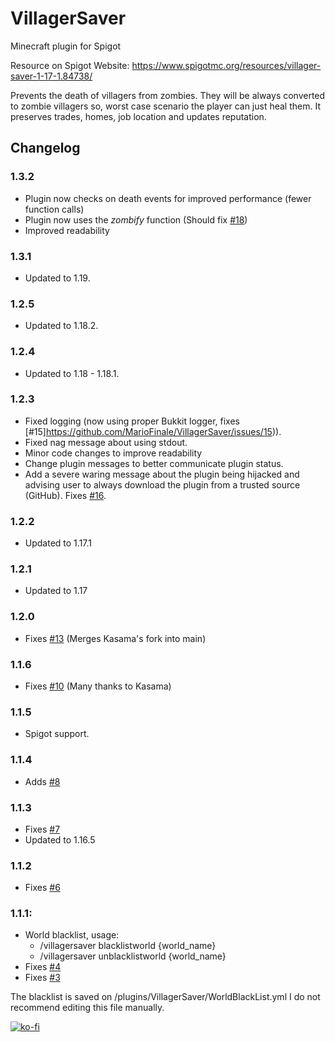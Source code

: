 # VillagerSaver
 Minecraft plugin for Spigot
 
Resource on Spigot Website: https://www.spigotmc.org/resources/villager-saver-1-17-1.84738/
 
Prevents the death of villagers from zombies. They will be always converted to zombie villagers so, worst case scenario the player can just heal them.
It preserves trades, homes, job location and updates reputation.

## Changelog

### 1.3.2
- Plugin now checks on death events for improved performance (fewer function calls)
- Plugin now uses the *zombify* function (Should fix [#18](https://github.com/MarioFinale/VillagerSaver/issues/18)) 
- Improved readability

### 1.3.1
- Updated to 1.19.

### 1.2.5
- Updated to 1.18.2.

### 1.2.4
- Updated to 1.18 - 1.18.1.

### 1.2.3
- Fixed logging (now using proper Bukkit logger, fixes [#15]https://github.com/MarioFinale/VillagerSaver/issues/15)).
- Fixed nag message about using stdout.
- Minor code changes to improve readability
- Change plugin messages to better communicate plugin status.
- Add a severe waring message about the plugin being hijacked and advising user to always download the plugin from a trusted source (GitHub). Fixes [#16](https://github.com/MarioFinale/VillagerSaver/issues/16).

### 1.2.2
- Updated to 1.17.1

### 1.2.1
- Updated to 1.17

### 1.2.0
- Fixes [#13](https://github.com/MarioFinale/VillagerSaver/issues/13) (Merges Kasama's fork into main)

### 1.1.6
- Fixes [#10](https://github.com/MarioFinale/VillagerSaver/issues/10) (Many thanks to Kasama)

### 1.1.5
- Spigot support.

### 1.1.4
- Adds [#8](https://github.com/MarioFinale/VillagerSaver/issues/8)

### 1.1.3
- Fixes [#7](https://github.com/MarioFinale/VillagerSaver/issues/7)
- Updated to 1.16.5

### 1.1.2
- Fixes [#6](https://github.com/MarioFinale/VillagerSaver/issues/4)

### 1.1.1:
- World blacklist, usage:
  - /villagersaver blacklistworld {world_name}
  - /villagersaver unblacklistworld {world_name}
- Fixes [#4](https://github.com/MarioFinale/VillagerSaver/issues/4)
- Fixes [#3](https://github.com/MarioFinale/VillagerSaver/issues/3)

The blacklist is saved on /plugins/VillagerSaver/WorldBlackList.yml I do not recommend editing this file manually.




[![ko-fi](https://www.ko-fi.com/img/githubbutton_sm.svg)](https://ko-fi.com/W7W52TMLM)

